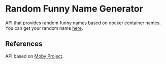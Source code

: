 # Random Funny Name Generator

API that provides random funny names based on docker container names. You can get your random name [here](https://random-name-generator-api.herokuapp.com/name).

## References

API based on [Moby Project](https://github.com/moby/moby/blob/master/pkg/namesgenerator/names-generator.go).